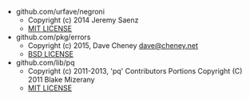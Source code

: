 - github.com/urfave/negroni
  - Copyright (c) 2014 Jeremy Saenz
  - [MIT LICENSE](https://github.com/urfave/negroni/blob/master/LICENSE)
- github.com/pkg/errors
  - Copyright (c) 2015, Dave Cheney <dave@cheney.net>
  - [BSD LICENSE](https://github.com/pkg/errors/blob/master/LICENSE)
- github.com/lib/pq
  - Copyright (c) 2011-2013, 'pq' Contributors Portions Copyright (C) 2011 Blake Mizerany
  - [MIT LICENSE](https://github.com/lib/pq/blob/master/LICENSE.md)
